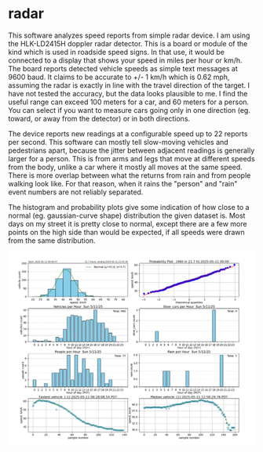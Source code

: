 # radar
This software analyzes speed reports from simple radar device. I am using the HLK-LD2415H doppler radar detector. This is a board or module of the kind which is used in roadside speed signs. In that use, it would be connected to a display that shows your speed in miles per hour or km/h. The board reports detected vehicle speeds as simple text messages at 9600 baud. It claims to be accurate to +/- 1 km/h which is 0.62 mph, assuming the radar is exactly in line with the travel direction of the target. I have not tested the accuracy, but the data looks plausible to me. I find the useful range can exceed 100 meters for a car, and 60 meters for a person. You can select if you want to measure cars going only in one direction (eg. toward, or away from the detector) or in both directions.

The device reports new readings at a configurable speed up to 22 reports per second. This software can mostly tell slow-moving vehicles and pedestrians apart, because the jitter between adjacent readings is generally larger for a person. This is from arms and legs that move at different speeds from the body, unlike a car where it mostly all moves at the same speed. There is more overlap between what the returns from rain and from people walking look like. For that reason, when it rains the "person" and "rain" event numbers are not reliably separated.

The histogram and probability plots give some indication of how close to a normal (eg. gaussian-curve shape) distribution the given dataset is.  Most days on my street it is pretty close to normal, except there are a few more points on the high side than would be expected, if all speeds were drawn from the same distribution.

![Report1](https://github.com/jbeale1/radar/blob/main/Stats-250511a.png)
